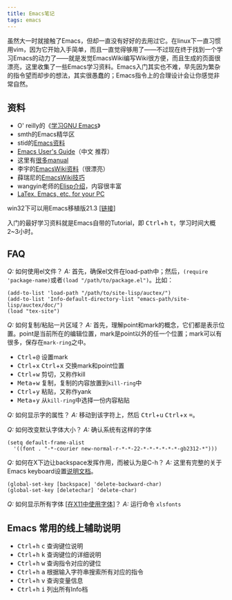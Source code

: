```yaml
---
title: Emacs笔记
tags: emacs
---
```


虽然大一时就接触了Emacs，但却一直没有好好的去用过它。在linux下一直习惯用vim，因为它开始入手简单，而且一直觉得够用了——不过现在终于找到一个学习Emacs的动力了——就是发觉EmacsWiki编写Wiki很方便，而且生成的页面很漂亮，这里收集了一些Emacs学习资料。Emacs入门其实也不难，早先因为繁杂的指令望而却步的想法，其实很愚蠢的；Emacs指令上的合理设计会让你感觉非常自然。

## 资料

- O' reilly的《[学习GNU Emacs](http://www.china-pub.com/computers/common/info.asp?id=13395)》
- smth的Emacs精华区
- stid的[Emacs资料](http://learn.tsinghua.edu.cn/homepage/981852/gnu/emacs.html)
- [Emacs User's Guide](http://www.cbi.pku.edu.cn/chinese/documents/csdoc/emacs/)（中文 推荐）
- 这里有[很多manual](http://hepg.sdu.edu.cn/Chinese_2003/service/computer/users_guide/linux/emacs/users_guide.htm)
- 李宇的[EmacsWiki资料](http://liyu2000.nease.net/webpage/EmacsWikiZh.html)（很漂亮）
- 薛瑞尼的[EmacsWiki技巧](http://learn.tsinghua.edu.cn/homepage/2003214890/publish/GNU/emacs.html)
- wangyin老师的[Elisp介绍](http://learn.tsinghua.edu.cn/homepage/2001315450/emacs_elisp.html)，内容很丰富
- [LaTex, Emacs, etc. for your PC](http://www.math.aau.dk/~dethlef/Tips/download.html)


win32下可以用Emacs移植版21.3 [[链接](http://www.math.pku.edu.cn/teachers/lidf/download/emacs/)]

入门的最好学习资料就是Emacs自带的Tutorial，即 <kbd>Ctrl</kbd>+<kbd>h</kbd> <kbd>t</kbd>，学习时间大概2~3小时。

## FAQ
*Q:* 如何使用el文件？
*A:* 首先，确保el文件在load-path中；然后，`(require 'package-name)`或者`(load "/path/to/package.el")`。比如：

    (add-to-list 'load-path "/path/to/site-lisp/auctex/")
    (add-to-list 'Info-default-directory-list "emacs-path/site-lisp/auctex/doc/")
    (load "tex-site")

*Q:* 如何复制/粘贴一片区域？
*A:* 首先，理解point和mark的概念，它们都是表示位置。point是当前所在的编辑位置，mark是point以外的任一个位置；mark可以有很多，保存在`mark-ring`之中。

- <kbd>Ctrl</kbd>+<kbd>@</kbd>  设置mark
- <kbd>Ctrl</kbd>+<kbd>x</kbd> <kbd>Ctrl</kbd>+<kbd>x</kbd>  交换mark和point位置
- <kbd>Ctrl</kbd>+<kbd>w</kbd>  剪切，又称作kill
- <kbd>Meta</kbd>+<kbd>w</kbd>  复制，复制的内容放置到`kill-ring`中
- <kbd>Ctrl</kbd>+<kbd>y</kbd>  粘贴，又称作yank
- <kbd>Meta</kbd>+<kbd>y</kbd>  从`kill-ring`中选择一份内容粘贴


*Q:* 如何显示字的属性？
*A:* 移动到该字符上，然后 <kbd>Ctrl</kbd>+<kbd>u</kbd> <kbd>Ctrl</kbd>+<kbd>x</kbd> <kbd>=</kbd>。

*Q:* 如何改变默认字体大小？
*A:* 确认系统有这样的字体

    (setq default-frame-alist
      '((font . "-*-courier new-normal-r-*-*-22-*-*-*-*-*-*-gb2312-*")))

*Q:* 如何在X下边让backspace发挥作用，而被认为是C-h？
*A:* 这里有完整的关于Emacs keyboard设置[说明文档](http://tiny-tools.sourceforge.net/emacs-keys.html)。

    (global-set-key [backspace] 'delete-backward-char)
    (global-set-key [deletechar] 'delete-char)

*Q:* 如何显示所有字体 [[在X11中使用字体](http://www.freebsd.org.cn/snap/doc/zh_CN.GB2312/books/handbook/x-fonts.html)]？
*A:* 运行命令 `xlsfonts`

## Emacs 常用的线上辅助说明

- <kbd>Ctrl</kbd>+<kbd>h</kbd> <kbd>c</kbd>  查询键位说明
- <kbd>Ctrl</kbd>+<kbd>h</kbd> <kbd>k</kbd>  查询键位的详细说明
- <kbd>Ctrl</kbd>+<kbd>h</kbd> <kbd>w</kbd>  查询指令对应的键位
- <kbd>Ctrl</kbd>+<kbd>h</kbd> <kbd>a</kbd>  根据输入字符串搜索所有对应的指令
- <kbd>Ctrl</kbd>+<kbd>h</kbd> <kbd>v</kbd>  查询变量信息
- <kbd>Ctrl</kbd>+<kbd>h</kbd> <kbd>i</kbd>  列出所有Info档
